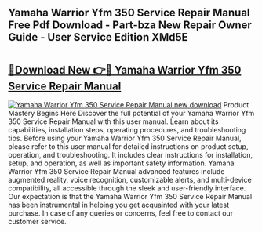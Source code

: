 ## Yamaha Warrior Yfm 350 Service Repair Manual Free Pdf Download - Part-bza New Repair Owner Guide - User Service Edition XMd5E

# <h2><a href="http://bc67531.oget.top/?id=Yamaha+Warrior+Yfm+350+Service+Repair+Manual">🔗Download New 👉🔴 Yamaha Warrior Yfm 350 Service Repair Manual</a></h2>

[![Yamaha Warrior Yfm 350 Service Repair Manual new download](https://i.imgur.com/5g1atiW.png)](http://bc67531.oget.top/?id=Yamaha+Warrior+Yfm+350+Service+Repair+Manual)
Product Mastery Begins Here Discover the full potential of your Yamaha Warrior Yfm 350 Service Repair Manual with this user manual. Learn about its capabilities, installation steps, operating procedures, and troubleshooting tips. Before using your Yamaha Warrior Yfm 350 Service Repair Manual, please refer to this user manual for detailed instructions on product setup, operation, and troubleshooting. It includes clear instructions for installation, setup, and operation, as well as important safety information. Yamaha Warrior Yfm 350 Service Repair Manual advanced features include augmented reality, voice recognition, customizable alerts, and multi-device compatibility, all accessible through the sleek and user-friendly interface. Our expectation is that the Yamaha Warrior Yfm 350 Service Repair Manual has been instrumental in helping you get acquainted with your latest purchase. In case of any queries or concerns, feel free to contact our customer service.
